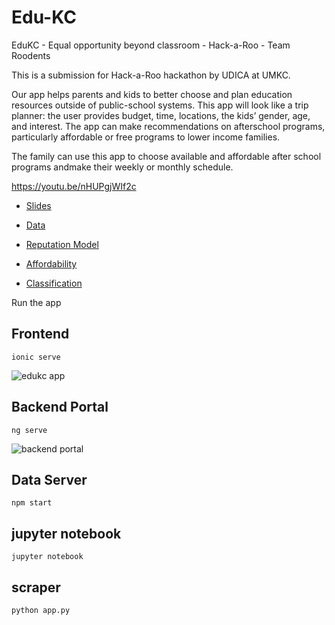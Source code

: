 # Edu-KC
EduKC - Equal opportunity beyond classroom - Hack-a-Roo - Team Roodents

This is a submission for Hack-a-Roo hackathon by UDICA at UMKC.

Our app helps parents and kids to  better  choose  and  plan  education  resources  outside  of  public-school  systems.  This  app  will look  like  a  trip  planner:  the  user  provides budget, time, locations, the kids’ gender, age, and interest. The app can make recommendations on afterschool programs, particularly affordable or free programs to lower income families. 

The family can use this app to choose available and affordable after school programs andmake their weekly or monthly schedule.

https://youtu.be/nHUPgjWIf2c

* [Slides](https://app.box.com/s/5ben7tsx1igkny1wwhp70i3dhx9rsti0)

* [Data](https://app.box.com/s/jjegtpjco9pwxwmw54fvhz8ki3gl7o7v)

* [Reputation Model](https://app.box.com/s/z28t0eb3w3d1emqmykm7zjervakcal4w)

* [Affordability](https://app.box.com/s/iu5xmuicc2jp1munkwfw8bbzs6c8x3o7)

* [Classification](https://app.box.com/s/smzqsrv9kwyc2uhi13splmnk5n7iu0g8)

Run the app

## Frontend

`ionic serve`

![edukc app](https://public.boxcloud.com/api/2.0/files/675217881997/content?preview=true&version=716540595997&access_token=1!lv-DwyCRGrAPOCdiBzYqbo6Nk4iEnvgwzQASgjuJvsExU0sEy4tJYOdQC8tUp5FqRA3cBJPIuBcLa32jzpjvsGleW_p1V2FDRGjZJjMxgWWZ0D6fKcVPVZL4nErYQhymTQ-F3CT2Fl7QSLc1VIQ6Qk7P3r25MQIxXELRra2483YflqO-vQ0ADvyMy7Jmzr0VHCZX50azbCONOaNAF7FbumlUuHSslUxdaGrCIRkv-XXPsqPwO6EBOJPXDwoT4qov1v8Y0oXyQETACSDxXSm_-ILC9Y0b9YbIIUqn1DA-3vvW_RzpMLYXrACpKe4TUNwdMI-c6jrQ--mM8EFHBH7ZMPv4p_9aNwvASgJDv_Dp4t1a-NaKRUVvKfEONiAiiZCciLiUEuVM4jvHFlHhiosgf2SxIwP0TCI__UGNVb84ByKRmGw3xJy0M99vk3Y5koVCHotgHP7dTZaC1RImSv-h6uzwcCvTci9w3dxA1vSUwaZLeD-KUfilOodpzxbXPbNuUPYAZGfbdHRF0JIDeLHXSkdrXlnt1TWb6ABB2EMlvSnII_lk8L4jiHK4RM1gSxnK&box_client_name=box-content-preview&box_client_version=2.42.0)

## Backend Portal

`ng serve`

![backend portal](https://public.boxcloud.com/api/2.0/internal_files/675134512352/versions/716452401152/representations/png_paged_2048x2048/content/1.png?access_token=1!VWggP6Qu6A3NooHb1hbHUA8v7XEuMhaHaKVREfS1jmYf1hB_aJ_PBp0Wxv0K_OFBRxdA738XneXOSyQmfz8LKGjWSy9odfPKk3GcnSKZWnIDIAocGTYhIw6YnYZVXK91fVQD7qiuTb5U-0TfEhROm9MN-c_sBG7be6sQ1riuQ4JnJrNd2NHxd1PmO8ETr1UrVuXZ6juQ8BPnGP6ors0Yu-1u47zgCuhngP9e_1jAj-7RWxq2WyhtL_J_c-vwSkIf4xd4290oCMpyKFVb_yi4oFsNo4hO2ze-OaUOnACCts3LygLRmjAGRQD5MI7fERli9jNCMYoFPtEM2L98ItIoT3YLGyJwYPITeRVcG9Dz4gsez4HupsvgZARwqIdDbwLEZl74z2N9B6bcw65cLoV0G_aokXyODINwvH3imbxcN7kSpgW5TFDQae_4VLPt79wQD0s59yEKPAic5qs-9OhU5uwEZELUh6LrZzoD53CqFGpcvcosL9-iBwZn7jZgUEZIPaMUDM15SnMHG7WNNoKrBuZ3uND9wnKMUD3VVETwQWZPWqyt_BH3B3hzZyyd7J6c&box_client_name=box-content-preview&box_client_version=2.42.0)

## Data Server

`npm start`

## jupyter notebook

`jupyter notebook`

## scraper

`python app.py`

